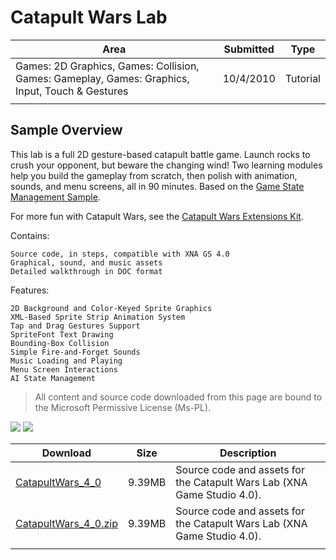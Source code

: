 # Catapult Wars Lab

|Area|Submitted|Type|
|-|-|-|
Games: 2D Graphics, Games: Collision, Games: Gameplay, Games: Graphics, Input, Touch & Gestures|10/4/2010|Tutorial
||||

## Sample Overview

This lab is a full 2D gesture-based catapult battle game. Launch rocks to crush your opponent, but beware the changing wind! Two learning modules help you build the gameplay from scratch, then polish with animation, sounds, and menu screens, all in 90 minutes. Based on the [Game State Management Sample](https://github.com/simondarksidej/XNAGameStudio/wiki/Game-State-Management-(Mango,-C%23VB)).

For more fun with Catapult Wars, see the [Catapult Wars Extensions Kit](https://github.com/simondarksidej/XNAGameStudio/wiki/Catapult_Wars_Extensions_Kit).

Contains:

    Source code, in steps, compatible with XNA GS 4.0
    Graphical, sound, and music assets
    Detailed walkthrough in DOC format

Features:

    2D Background and Color-Keyed Sprite Graphics
    XML-Based Sprite Strip Animation System
    Tap and Drag Gestures Support
    SpriteFont Text Drawing
    Bounding-Box Collision
    Simple Fire-and-Forget Sounds
    Music Loading and Playing
    Menu Screen Interactions
    AI State Management

> All content and source code downloaded from this page are bound to the Microsoft Permissive License (Ms-PL).

![](https://github.com/simondarksidej/XNAGameStudio/blob/archive/Images/catapultwars2.png?raw=true)
![](https://github.com/simondarksidej/XNAGameStudio/blob/archive/Images/catapultwars2.png?raw=true)

Download | Size | Description
---|---|---|
[CatapultWars_4_0](https://github.com/simondarksidej/XNAGameStudio/tree/archive/Samples/CatapultWars_4_0) | 9.39MB | Source code and assets for the Catapult Wars Lab (XNA Game Studio 4.0).
[CatapultWars_4_0.zip](https://github.com/simondarksidej/XNAGameStudioZips/raw/zips/CatapultWars_4_0.zip) | 9.39MB | Source code and assets for the Catapult Wars Lab (XNA Game Studio 4.0).
||||
